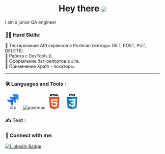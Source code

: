 
<div id="badges" align="center">

  <h1>
  Hey there
  <img src="https://media.giphy.com/media/hvRJCLFzcasrR4ia7z/giphy.gif" width="30px"/>
</h1>
  </div>
  I am a junior QA engineer

 
 ### :woman_technologist: Hard Skills:
 :small_blue_diamond: Тестирование API сервисов в Postman (методы: GET, POST, PUT, DELETE).
 </br>:small_blue_diamond: Работа с DevTools ().
 </br>:small_blue_diamond: Оформление баг-репортов в Jira.
 </br>:small_blue_diamond: Применение Xpath - локаторы.
 
 
 ---

### :hammer_and_wrench: Languages and Tools :
<div>
  <img src="https://github.com/devicons/devicon/blob/master/icons/jira/jira-original-wordmark.svg" title="Java" alt="Java" width="50" height="50"/>&nbsp;
<img src="https://camo.githubusercontent.com/93b32389bf746009ca2370de7fe06c3b5146f4c99d99df65994f9ced0ba41685/68747470733a2f2f7777772e766563746f726c6f676f2e7a6f6e652f6c6f676f732f676574706f73746d616e2f676574706f73746d616e2d69636f6e2e737667" alt="postman" width="50" height="50" data-canonical-src="https://www.vectorlogo.zone/logos/getpostman/getpostman-icon.svg" style="max-width: 100%;"> 
 <img src="https://github.com/devicons/devicon/blob/master/icons/html5/html5-original-wordmark.svg" title="HTML5" alt="HTML5" width="50" height="50"/>&nbsp;
  <img src="https://github.com/devicons/devicon/blob/master/icons/css3/css3-original-wordmark.svg" title="CSS3" alt="CSS3" width="50" height="50"/>&nbsp;
</div>
 
### :writing_hand: Test :

  ### :round_pushpin: Connect with me:
 <a href="https://www.linkedin.com/mwlite/in/ivinnike">
    <img src="https://github.com/peterthehan/peterthehan/blob/main/assets/linkedin.svg" alt="LinkedIn Badge" width="40px"/>
  </a> 
